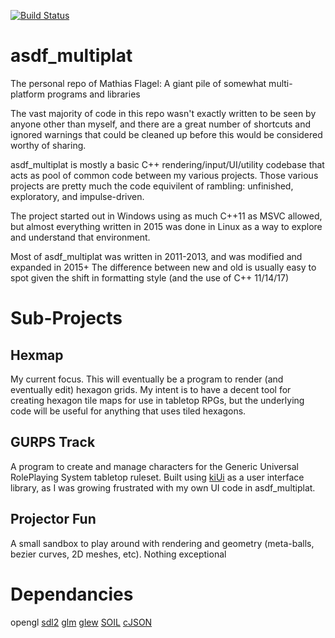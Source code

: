 [![Build Status](https://travis-ci.org/mflagel/asdf_multiplat.svg?branch=master)](https://travis-ci.org/mflagel/asdf_multiplat)

# asdf_multiplat
The personal repo of Mathias Flagel: A giant pile of somewhat multi-platform programs and libraries


The vast majority of code in this repo wasn't exactly written to be seen by anyone other than myself, and there are a great number of shortcuts and ignored warnings that could be cleaned up before this would be considered worthy of sharing. 


asdf_multiplat is mostly a basic C++ rendering/input/UI/utility codebase that acts as pool of common code between my various projects. Those various projects are pretty much the code equivilent of rambling: unfinished, exploratory, and impulse-driven.

The project started out in Windows using as much C++11 as MSVC allowed, but almost everything written in 2015 was done in Linux as a way to explore and understand that environment.

Most of asdf_multiplat was written in 2011-2013, and was modified and expanded in 2015+
The difference between new and old is usually easy to spot given the shift in formatting style (and the use of C++ 11/14/17)


Sub-Projects
============
Hexmap
------------
My current focus. This will eventually be a program to render (and eventually edit) hexagon grids. My intent is to have a decent tool for creating hexagon tile maps for use in tabletop RPGs, but the underlying code will be useful for anything that uses tiled hexagons.


GURPS Track
------------
A program to create and manage characters for the Generic Universal RolePlaying System tabletop ruleset. Built using [kiUi](https://github.com/hugoam/kiui) as a user interface library, as I was growing frustrated with my own UI code in asdf_multiplat.


Projector Fun
-------------
A small sandbox to play around with rendering and geometry (meta-balls, bezier curves, 2D meshes, etc). Nothing exceptional



Dependancies
============
opengl
[sdl2](https://www.libsdl.org/index.php)
[glm](https://github.com/g-truc/glm)
[glew](https://github.com/nigels-com/glew)
[SOIL](http://www.lonesock.net/soil.html)
[cJSON](http://www.lonesock.net/soil.html)